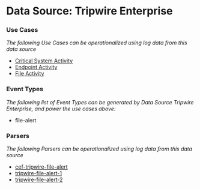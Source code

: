Data Source: Tripwire Enterprise
================================

### Use Cases

_The following Use Cases can be operationalized using log data from this data source_

* [Critical System Activity](usecase_critical_system_activity.md)
* [Endpoint Activity](usecase_endpoint_activity.md)
* [File Activity](usecase_file_activity.md)


### Event Types

_The following list of Event Types can be generated by Data Source Tripwire Enterprise, and power the use cases above:_

- file-alert


### Parsers

_The following Parsers can be operationalized using log data from this data source_

* [cef-tripwire-file-alert](parserContent_cef-tripwire-file-alert.md)
* [tripwire-file-alert-1](parserContent_tripwire-file-alert-1.md)
* [tripwire-file-alert-2](parserContent_tripwire-file-alert-2.md)

